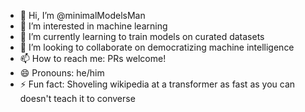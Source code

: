 - 👋 Hi, I’m @minimalModelsMan
- 👀 I’m interested in machine learning
- 🌱 I’m currently learning to train models on curated datasets
- 💞️ I’m looking to collaborate on democratizing machine intelligence
- 📫 How to reach me: PRs welcome!
- 😄 Pronouns: he/him
- ⚡ Fun fact: Shoveling wikipedia at a transformer as fast as you can doesn't teach it to converse

<!---
minimalModelsMan/minimalModelsMan is a ✨ special ✨ repository because its `README.md` (this file) appears on your GitHub profile.
You can click the Preview link to take a look at your changes.
--->
